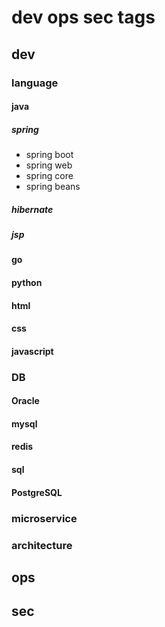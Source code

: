# dev ops sec tags 
## dev
### language
#### java
##### spring
- spring boot
- spring web
- spring core
- spring beans
##### hibernate
##### jsp
#### go
#### python
#### html
#### css
#### javascript
### DB
#### Oracle
#### mysql
#### redis
#### sql
#### PostgreSQL
### microservice
### architecture
## ops
## sec